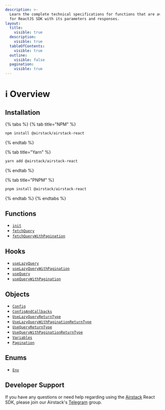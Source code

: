 ```yaml
---
description: >-
  Learn the complete technical specifications for functions that are available
  for ReactJS SDK with its parameters and responses.
layout:
  title:
    visible: true
  description:
    visible: true
  tableOfContents:
    visible: true
  outline:
    visible: false
  pagination:
    visible: true
---
```


# ℹ Overview

## Installation

{% tabs %}
{% tab title="NPM" %}
```sh
npm install @airstack/airstack-react
```
{% endtab %}

{% tab title="Yarn" %}
```sh
yarn add @airstack/airstack-react
```
{% endtab %}

{% tab title="PNPM" %}
```sh
pnpm install @airstack/airstack-react
```
{% endtab %}
{% endtabs %}

## Functions

* [`init`](functions/init.md)
* [`fetchQuery`](functions/fetchquery.md)
* [`fetchQueryWithPagination`](functions/fetchquerywithpagination.md)

## Hooks

* [`useLazyQuery`](hooks/uselazyquery.md)
* [`useLazyQueryWithPagination`](hooks/uselazyquerywithpagination.md)
* [`useQuery`](hooks/usequery.md)
* [`useQueryWithPagination`](hooks/usequerywithpagination.md)

## Objects

* [`Config`](objects/config.md)
* [`ConfigAndCallbacks`](objects/configandcallbacks.md)
* [`UseLazyQueryReturnType`](objects/uselazyqueryreturntype.md)
* [`UseLazyQueryWithPaginationReturnType`](objects/uselazyquerywithpaginationreturntype.md)
* [`UseQueryReturnType`](objects/usequeryreturntype.md)
* [`UseQueryWithPaginationReturnType`](objects/usequerywithpaginationreturntype.md)
* [`Variables`](objects/variables.md)
* [`Pagination`](objects/pagination.md)

## Enums

* [`Env`](enums/env.md)

## Developer Support

If you have any questions or need help regarding using the [Airstack](https://airstack.xyz) React SDK, please join our Airstack's [Telegram](https://t.me/+1k3c2FR7z51mNDRh) group.
